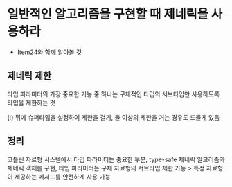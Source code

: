 # 일반적인 알고리즘을 구현할 때 제네릭을 사용하라

- Item24와 함께 알아볼 것

## 제네릭 제한

타입 파라미터의 가장 중요한 기능 중 하나는 구체적인 타입의 서브타입만 사용하도록 타입을 제한하는 것

(:) 뒤에 슈퍼타입을 설정하여 제한을 걸기, 둘 이상의 제한을 거는 경우도 드물게 있음

## 정리

코틀린 자료형 시스템에서 타입 파라미터는 중요한 부분,
type-safe 제네릭 알고리즘과 제네릭 객체를 구현, 타입 파라미터는 구체 자료형의 서브타입 제한 가능 > 특정 자료형이 제공하는 메서드를 안전하게 사용 가능
